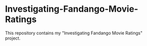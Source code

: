 # Investigating-Fandango-Movie-Ratings
This repository contains my "Investigating Fandango Movie Ratings" project. 
